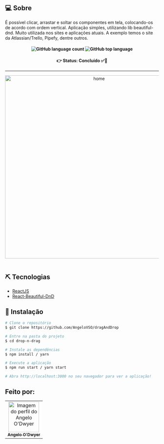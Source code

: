 

## 💻 Sobre

É possível clicar, arrastar e soltar os componentes em tela, colocando-os de acordo com ordem vertical.
Aplicação simples, utilizando lib beautiful-dnd. Muito utilizada nos sites e aplicações atuais. A exemplo temos o site da Atlassian/Trello, Pipefy, dentre outros.

<h4 align='center'>
  <img alt="GitHub language count" src="https://img.shields.io/github/languages/count/AngeloVSO/dragAndDrop"> <img alt="GitHub top language" src="https://img.shields.io/github/languages/top/AngeloVSO/dragAndDrop">
</h4>

<h4 align='center'>
👉 Status: Concluído ✅👏
</h4>
<hr />

<div align="center">
  <img src="https://user-images.githubusercontent.com/70985334/127561715-0f37570c-b31f-4280-b8f7-d2e20a979e25.gif" width="600px" alt="home"/></br></br>
</div>

## ⛏ Tecnologias

- [ReactJS](https://reactjs.org/)
- [React-Beautiful-DnD](https://github.com/atlassian/react-beautiful-dnd)

## 🚀 Instalação

```bash
# Clone o repositório
$ git clone https://github.com/AngeloVSO/dragAndDrop

# Entre na pasta do projeto
$ cd drop-n-drag

# Instale as dependências
$ npm install / yarn

# Execute a aplicação
$ npm run start / yarn start

# Abra http://localhost:3000 no seu navegador para ver a aplicação!
```
## Feito por:
<table>
  <tr>
    <td align="center"><a href="https://github.com/AngeloVSO">
    <img src="https://avatars.githubusercontent.com/u/70985334?v=4" width="100px" alt="Imagem do perfil do
    Angelo O'Dwyer"/>
    <br />
    <sub><b>Angelo O'Dwyer</b></sub><br /></td>
</table>

